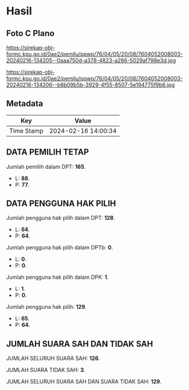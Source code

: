 # Hasil

## Foto C Plano

https://sirekap-obj-formc.kpu.go.id/0ae2/pemilu/ppwp/76/04/05/20/08/7604052008003-20240216-134205--0aaa750d-a378-4823-a266-5029af798e3d.jpg

https://sirekap-obj-formc.kpu.go.id/0ae2/pemilu/ppwp/76/04/05/20/08/7604052008003-20240216-134206--b8b09b5b-3929-4f55-8507-5e194775f9b6.jpg


## Metadata

| Key        | Value               |
| ---------- | ------------------- |
| Time Stamp | 2024-02-16 14:00:34 |


## DATA PEMILIH TETAP

Jumlah pemilih dalam DPT: **165**.
 * L: **88**.
 * P: **77**.

## DATA PENGGUNA HAK PILIH

Jumlah pengguna hak pilih dalam DPT: **128**.
 * L: **64**.
 * P: **64**.

Jumlah pengguna hak pilih dalam DPTb: **0**.
 * L: **0**.
 * P: **0**.

Jumlah pengguna hak pilih dalam DPK: **1**.
 * L: **1**.
 * P: **0**.

Jumlah pengguna hak pilih: **129**.
 * L: **65**.
 * P: **64**.

## JUMLAH SUARA SAH DAN TIDAK SAH

JUMLAH SELURUH SUARA SAH: **126**.

JUMLAH SUARA TIDAK SAH: **3**.

JUMLAH SELURUH SUARA SAH DAN SUARA TIDAK SAH: **129**.


